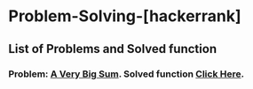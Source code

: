 # Problem-Solving-[hackerrank]
## List of Problems and Solved function
### Problem: [A Very Big Sum](https://github.com/AMIYAMAITY/Problem-Solving--hackerrank/blob/master/Problem%20Solving/A%20Very%20Big%20Sum/a-very-big-sum-English.pdf). Solved function [Click Here](https://github.com/AMIYAMAITY/Problem-Solving--hackerrank/blob/master/Problem%20Solving/A%20Very%20Big%20Sum/AVeryBigSum.c).

